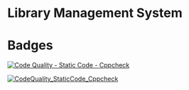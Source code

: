 # Library Management System


# Badges 

[![Code Quality - Static Code - Cppcheck](https://github.com/prakash283/MiniProject_C/actions/workflows/cppcheck.yml/badge.svg)](https://github.com/prakash283/MiniProject_C/actions/workflows/cppcheck.yml)

[![CodeQuality_StaticCode_Cppcheck](https://www.code-inspector.com/project/24865/score/svg)](https://www.code-inspector.com/project/24865/score/svg)

